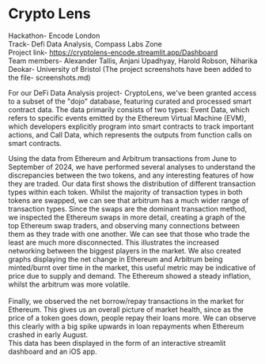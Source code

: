 # Crypto Lens 

Hackathon- Encode London <br/>
Track- Defi Data Analysis, Compass Labs Zone <br/>
Project link- https://cryptolens-encode.streamlit.app/Dashboard <br/>
Team members- Alexander Tallis, Anjani Upadhyay, Harold Robson, Niharika Deokar- University of Bristol
(The project screenshots have been added to the file- screenshots.md)

For our DeFi Data Analysis project- CryptoLens, we've been granted access to a subset of the "dojo" database, featuring curated and processed smart contract data. The data primarily consists of two types: Event Data, which refers to specific events emitted by the Ethereum Virtual Machine (EVM), which developers explicitly program into smart contracts to track important actions, and Call Data, which represents the outputs from function calls on smart contracts.

Using the data from Ethereum and Arbitrum transactions from June to September of 2024, we have performed several analyses to understand the discrepancies between the two tokens, and any interesting features of how they are traded. Our data first shows the distribution of different transaction types within each token. Whilst the majority of transaction types in both tokens are swapped, we can see that arbitrum has a much wider range of transaction types. Since the swaps are the dominant transaction method, we inspected the Ethereum swaps in more detail, creating a graph of the top Ethereum swap traders, and observing many connections between them as they trade with one another. We can see that those who trade the least are much more disconnected. This illustrates the increased networking between the biggest players in the market. We also created graphs displaying the net change in Ethereum and Arbitrum being minted/burnt over time in the market, this useful metric may be indicative of price due to supply and demand. The Ethereum showed a steady inflation, whilst the arbitrum was more volatile. 
<br/>
<br/>
Finally, we observed the net borrow/repay transactions in the market for Ethereum. This gives us an overall picture of market health, since as the price of a token goes down, people repay their loans more. We can observe this clearly with a big spike upwards in loan repayments when Ethereum crashed in early August. 
<br/>
This data has been displayed in the form of an interactive streamlit dashboard and an iOS app.


